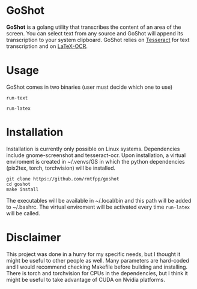 # GoShot

**GoShot** is a golang utility that transcribes the content of an area of the screen. You can select text from any source and GoShot will append its transcription to your system clipboard. GoShot relies on [Tesseract](https://github.com/tesseract-ocr/tesseract) for text transcription and on [LaTeX-OCR](https://github.com/lukas-blecher/LaTeX-OCR). 


# Usage 
GoShot comes in two binaries (user must decide which one to use)
```
run-text
```
```
run-latex
```

# Installation
Installation is currently only possible on Linux systems. Dependencies include gnome-screenshot and tesseract-ocr. Upon installation, a virtual enviroment is created in ~/.venvs/GS in which the python dependencies (pix2tex, torch, torchvision) will be installed. 
```
git clone https://github.com/rmtfpp/goshot
cd goshot
make install
```
The executables will be available in ~/.local/bin and this path will be added to ~/.bashrc. The virtual enviroment will be activated every time ``run-latex`` will be called.

# Disclaimer
This project was done in a hurry for my specific needs, but I thought it might be useful to other people as well. Many parameters are hard-coded and I would recommend checking Makefile before building and installing.  There is torch and torchvision for CPUs in the dependencies, but I think it might be useful to take advantage of CUDA on Nvidia platforms.